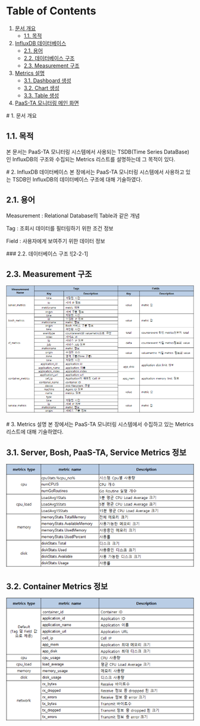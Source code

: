 # Table of Contents

1. [문서 개요](paas-ta-db-metrics.md#1)
   * [1.1. 목적](paas-ta-db-metrics.md#2)
2. [InfluxDB 데이터베이스](paas-ta-db-metrics.md#3)
   * [2.1.  용어](paas-ta-db-metrics.md#4)
   * [2.2.  데이터베이스 구조](paas-ta-db-metrics.md#5)
   * [2.3.  Measurement 구조](paas-ta-db-metrics.md#6)
3. [Metrics 설명](paas-ta-db-metrics.md#7)
   * [3.1.  Dashboard 생성](paas-ta-db-metrics.md#8)
   * [3.2.  Chart 생성](paas-ta-db-metrics.md#9)
   * [3.3.  Table 생성](paas-ta-db-metrics.md#10)
4. [PaaS-TA 모니터링 메인 화면](paas-ta-db-metrics.md#11)

 \# 1. 문서 개요

## 1.1. 목적

본 문서는 PaaS-TA 모니터링 시스템에서 사용되는 TSDB\(Time Series DataBase\)인 InfluxDB의 구조와 수집되는 Metrics 리스트를 설명하는데 그 목적이 있다.

 \# 2. InfluxDB 데이터베이스 본 장에서는 PaaS-TA 모니터링 시스템에서 사용하고 있는 TSDB인 InfluxDB의 데이터베이스 구조에 대해 기술하였다.

## 2.1. 용어

Measurement : Relational Database의 Table과 같은 개념

Tag : 조회시 데이터를 필터링하기 위한 조건 정보

Field : 사용자에게 보여주기 위한 데이터 정보

 \#\#\# 2.2. 데이터베이스 구조 !\[2-2-1\]

## 2.3. Measurement 구조

![](../../.gitbook/assets/2-3-1%20%2832%29.png)

 \# 3. Metrics 설명 본 장에서는 PaaS-TA 모니터링 시스템에서 수집하고 있는 Metrics 리스트에 대해 기술하였다.

## 3.1. Server, Bosh, PaaS-TA, Service Metrics 정보

![](../../.gitbook/assets/3-1-1%20%284%29.png)

## 3.2. Container Metrics 정보

![](../../.gitbook/assets/3-2-1%20%287%29.png)

